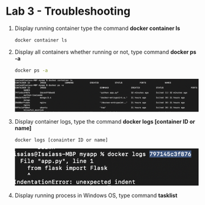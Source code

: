 # Lab 3 - Troubleshooting

1. Display running container type the command **docker container ls**

    ```sh
    docker container ls
    ```
1. Display all containers whether running or not, type command **docker ps -a**

    ```sh
    docker ps -a
    ```
    ![docker ps](../images/dockerpsa.png)

1. Display container logs, type the command **docker logs [container ID or name]**

    ```sh
    docker logs [conainter ID or name]
    ```
    ![docker logs](../images/dockerlogs.png)

1. Display running process in Windows OS, type command **tasklist**

